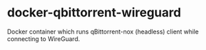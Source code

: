 # docker-qbittorrent-wireguard
Docker container which runs qBittorrent-nox (headless) client while connecting to WireGuard.
